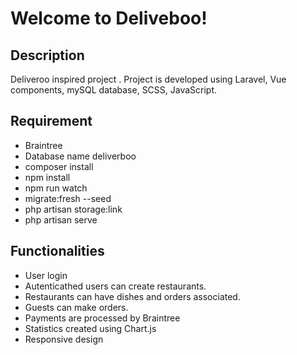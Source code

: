 Welcome to Deliveboo!
===================


Description
-------
Deliveroo inspired project . 
Project is developed using Laravel, Vue components, mySQL database, SCSS, JavaScript.

Requirement
-------
- Braintree
- Database name deliverboo
- composer install
- npm install 
- npm run watch
- migrate:fresh --seed
- php artisan storage:link
- php artisan serve 

## Functionalities

 - User login
 - Autenticathed users can create restaurants.
 - Restaurants can have dishes and orders associated.
 - Guests can make orders.
 - Payments are processed by Braintree
 - Statistics created using Chart.js
 - Responsive design
 
<!-- ## A sample of what it can do

Orders
-------
![](design.gif)

Restaurant Dashboard
-------
![](dashboard.gif)

Responsive Design
-------
![](responsive.gif) -->
